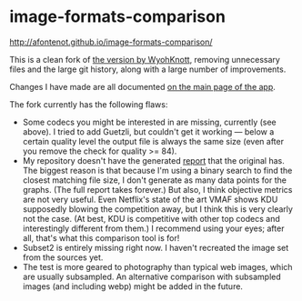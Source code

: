 image-formats-comparison
==================
http://afontenot.github.io/image-formats-comparison/

This is a clean fork of [the version by WyohKnott](https://github.com/WyohKnott/image-formats-comparison), removing unnecessary files and the large git history, along with a large number of improvements.

Changes I have made are all documented [on the main page of the app](http://afontenot.github.io/image-formats-comparison/).

The fork currently has the following flaws:

 * Some codecs you might be interested in are missing, currently (see above). I tried to add Guetzli, but couldn't get it working — below a certain quality level the output file is always the same size (even after you remove the check for quality >= 84).
 * My repository doesn't have the generated [report](https://wyohknott.github.io/image-formats-comparison/report.html) that the original has. The biggest reason is that because I'm using a binary search to find the closest matching file size, I don't generate as many data points for the graphs. (The full report takes forever.) But also, I think objective metrics are not very useful. Even Netflix's state of the art VMAF shows KDU supposedly blowing the competition away, but I think this is very clearly not the case. (At best, KDU is competitive with other top codecs and interestingly different from them.) I recommend using your eyes; after all, that's what this comparison tool is for!
 * Subset2 is entirely missing right now. I haven't recreated the image set from the sources yet.
 * The test is more geared to photography than typical web images, which are usually subsampled. An alternative comparison with subsampled images (and including webp) might be added in the future.
